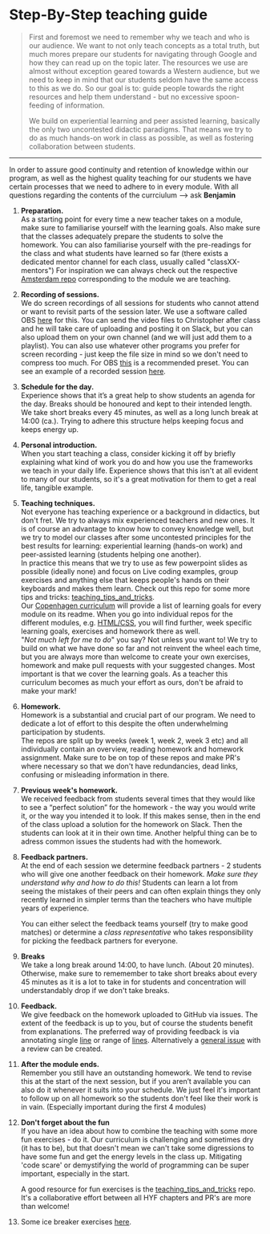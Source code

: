 # Step-By-Step teaching guide

>First and foremost we need to remember why we teach and who is our audience. We want to not only teach concepts as a total truth, but much mores prepare our students for navigating through Google and how they can read up on the topic later. The resources we use are almost without exception geared towards a Western audience, but we need to keep in mind that our students seldom have the same access to this as we do. So our goal is to: guide people towards the right resources and help them understand - but no excessive spoon-feeding of information. <p>
 We build on experiential learning and peer assisted learning, basically the only two uncontested didactic paradigms. That means we try to do as much hands-on work in class as possible, as well as fostering collaboration between students.

---

In order to assure good continuity and retention of knowledge within our program, as well as the highest quality teaching for our students we have certain processes that we need to adhere to in every module.
With all questions regarding the contents of the currciulum --> ask **Benjamin**

1. **Preparation.** <br>As a starting point for every time a new teacher takes on a module, make sure to familiarise yourself with the learning goals. Also make sure that the classes adequately prepare the students to solve the homework.
You can also familiarise yourself with the pre-readings for the class and what students have learned so far (there exists a dedicated mentor channel for each class, usually called "classXX-mentors") 
For inspiration we can always check out the respective [Amsterdam repo](https://github.com/HackYourFuture/curriculum) corresponding to the module we are teaching.

2. **Recording of sessions.** <br>We do screen recordings of all sessions for students who cannot attend or want to revisit parts of the session later. We use a software called OBS [here](https://obsproject.com/) for this. You can send the video files to Christopher after class and he will take care of uploading and posting it on Slack, but you can also upload them on your own channel (and we will just add them to a playlist). You can also use whatever other programs you prefer for screen recording - just keep the file size in mind so we don't need to compress too much. For OBS [this](https://photography.tutsplus.com/tutorials/obs-for-screen-recording-video-and-output-settings--cms-28542) is a recommended preset. You can see an example of a recorded session [here](https://www.youtube.com/edit?o=U&video_id=72CMjs61vIw).

3. **Schedule for the day.** <br> Experience shows that it’s a great help to show students an agenda for the day. Breaks should be honoured and kept to their intended length. We take short breaks every 45 minutes, as well as a long lunch break at 14:00 (ca.). Trying to adhere this structure helps keeping focus and keeps energy up.

4. **Personal introduction.** <br>
When you start teaching a class, consider kicking it off by briefly explaining what kind of work you do and how you use the frameworks we teach in your daily life. Experience shows that this isn't at all evident to many of our students, so it's a great motivation for them to get a real life, tangible example.

5. **Teaching techniques.** <br> 
Not everyone has teaching experience or a background in didactics, but don't fret. We try to always mix experienced teachers and new ones. It is of course an advantage to know how to convey knowledge well, but we try to model our classes after some uncontested principles for the best results for learning: experiential learning (hands-on work) and peer-assisted learning (students helping one another).  
In practice this means that we try to use as few powerpoint slides as possible (ideally none) and focus on Live coding examples, group exercises and anything else that keeps people's hands on their keyboards and makes them learn. Check out this repo for some more tips and tricks: [teaching_tips_and_tricks](https://github.com/HackYourFuture/teaching_tips_tricks).  
Our [Copenhagen curriculum](https://github.com/HackYourFuture-CPH/curriculum) will provide a list of learning goals for every module on its readme. When you go into individual repos for the different modules, e.g. [HTML/CSS](https://github.com/HackYourFuture-CPH/HTML-CSS), you will find further, week specific learning goals, exercises and homework there as well.  
"_Not much left for me to do_" you say? Not unless you want to! We try to build on what we have done so far and not reinvent the wheel each time, but you are always more than welcome to create your own exercises, homework and make pull requests with your suggested changes. Most important is that we cover the learning goals. As a teacher this curriculum becomes as much your effort as ours, don't be afraid to make your mark!

6. **Homework.** <br>
Homework is a substantial and crucial part of our program. We need to dedicate a lot of effort to this despite the often underwhelming participation by students.<br>
The repos are split up by weeks (week 1, week 2, week 3 etc) and all individually contain an overview, reading homework and homework assignment. Make sure to be on top of these repos and make PR's where necessary so that we don't have redundancies, dead links, confusing or misleading information in there.
  
7. **Previous week's homework.** <br> 
We received feedback from students several times that they would like to see a “perfect solution” for the homework - the way you would write it, or the way you intended it to look. If this makes sense, then in the end of the class upload a solution for the homework on Slack. Then the students can look at it in their own time. Another helpful thing can be to adress common issues the students had with the homework.

8. **Feedback partners.** <br>
At the end of each session we determine feedback partners - 2 students who will give one another feedback on their homework. *Make sure they understand why and how to do this!* Students can learn a lot from seeing the mistakes of their peers and can often explain things they only recently learned in simpler terms than the teachers who have multiple years of experience.<p>
You can either select the feedback teams yourself (try to make good matches) or determine a *class representative* who takes responsibility for picking the feedback partners for everyone. 

9. **Breaks** <br>
We take a long break around 14:00, to have lunch. (About 20 minutes). Otherwise, make sure to rememember to take short breaks about every 45 minutes as it is a lot to take in for students and concentration will understandably drop if we don't take breaks.

10. **Feedback.** <br>
We give feedback on the homework uploaded to GitHub via issues. The extent of the feedback is up to you, but of course the students benefit from explanations. The preferred way of providing feedback is via annotating single [line](https://github.com/ShazaMaher/week-01/issues/1) or range of [lines](https://github.com/ShazaMaher/week-01/issues/2). Alternatively a [general issue](https://github.com/chsaqib/hyf-html-css/issues/1) with a review can be created.

11. **After the module ends.** <br> Remember you still have an outstanding homework. We tend to revise this at the start of the next session, but if you aren’t available you can also do it whenever it suits into your schedule. We just feel it's important to follow up on all homework so the students don't feel like their work is in vain. (Especially important during the first 4 modules)

12. **Don't forget about the fun** <br>
If you have an idea about how to combine the teaching with some more fun exercises - do it. Our curriculum is challenging and sometimes dry (it has to be), but that doesn't mean we can't take some digressions to have some fun and get the energy levels in the class up. Mitigating 'code scare' or demystifying the world of programming can be super important, especially in the start. <p>
A good resource for fun exercises is the [teaching_tips_and_tricks](https://github.com/HackYourFuture/teaching_tips_tricks) repo. It's a collaborative effort between all HYF chapters and PR's are more than welcome!

13. Some ice breaker exercises [here](https://icebreakerideas.com/quick-icebreakers/#Ground_Rules_for_Quick_Icebreaker_Games).

